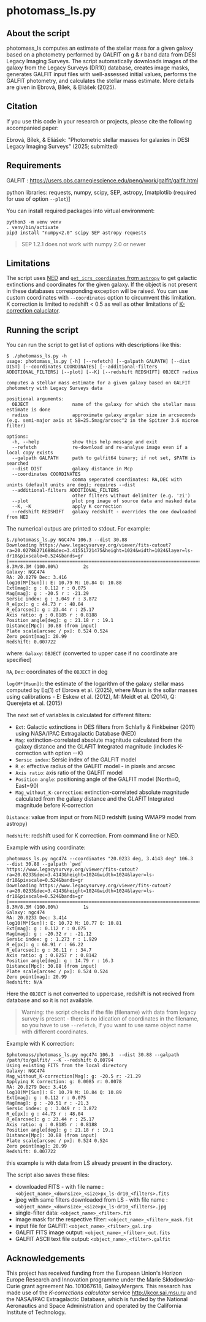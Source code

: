 # photomass_ls.py


## About the script

photomass_ls computes an estimate of the stellar mass for a given galaxy based on a photometry performed by GALFIT on g & r band data from DESI Legacy Imaging Surveys. The script automatically downloads images of the galaxy from the Legacy Surveys (DR10) database, creates image masks, generates GALFIT
input files with well-assessed initial values, performs the GALFIT photometry, and calculates the stellar mass estimate. More details are given in Ebrová, Bílek, & Eliášek (2025).


## Citation

If you use this code in your research or projects, please cite the following accompanied paper:

Ebrová, Bílek, & Eliášek: "Photometric stellar masses for galaxies in DESI Legacy Imaging
Surveys" (2025; submitted)


## Requirements

GALFIT : https://users.obs.carnegiescience.edu/peng/work/galfit/galfit.html

python libraries:
requests, numpy, scipy, SEP, astropy, [matplotlib (required for use of option `--plot`)]


You can install required packages into virtual environment:
```
python3 -m venv venv
. venv/bin/activate
pip3 install "numpy<2.0" scipy SEP astropy requests
```

> SEP 1.2.1 does not work with numpy 2.0 or newer


## Limitations
The script uses [NED](ned.ipac.caltech.edu) and [`get_icrs_coordinates` from `astropy`](cds.unistra.fr) to get galactic extinctions and coordinates for the given galaxy.
If the object is not present in these databases corresponding exception will be raised.
You can use custom coordinates with `--coordinates` option to circumvent this limitation.
K correction is limited to redshift < 0.5 as well as other limitations of [K-correction caluclator](http://kcor.sai.msu.ru).


## Running the script
You can run the script to get list of options with descriptions like this:
```
$ ./photomass_ls.py -h
usage: photomass_ls.py [-h] [--refetch] [--galpath GALPATH] [--dist DIST] [--coordinates COORDINATES] [--additional-filters ADDITIONAL_FILTERS] [--plot] [--K] [--redshift REDSHIFT] OBJECT radius

computes a stellar mass estimate for a given galaxy based on GALFIT photometry with Legacy Surveys data

positional arguments:
  OBJECT                name of the galaxy for which the stellar mass estimate is done
  radius                approximate galaxy angular size in arcseconds (e.g. semi-major axis at SB=25.5mag/arcsec^2 in the Spitzer 3.6 micron filter)

options:
  -h, --help            show this help message and exit
  --refetch             re-download and re-analyse image even if a local copy exists
  --galpath GALPATH     path to galfit64 binary; if not set, $PATH is searched
  --dist DIST           galaxy distance in Mcp
  --coordinates COORDINATES
                        comma seperated coordinates: RA,DEC with unints (default units are deg); requires --dist
  --additional-filters ADDITIONAL_FILTERS
                        other filters without delimiter (e.g. 'zi')
  --plot                plot png image of source data and masked data
  --K, -K               apply K correction
  --redshift REDSHIFT   galaxy redshift - overrides the one dowloaded from NED
```

The numerical outpus are printed to stdout. For example:
```
$./photomass_ls.py NGC474 106.3 --dist 30.88
Downloading https://www.legacysurvey.org/viewer/fits-cutout?ra=20.02786271688&dec=3.41551721475&height=1024&width=1024&layer=ls-dr10&pixscale=0.524&bands=gr
|===========================================================================================================================| 8.3M/8.3M (100.00%)         2s
Galaxy: NGC474
RA: 20.0279 Dec: 3.416
log10(M*[Sun]): E: 10.79 M: 10.84 Q: 10.88
Ext[mag]: g : 0.112 r : 0.075
Mag[mag]: g : -20.5 r : -21.29
Sersic index: g : 3.049 r : 3.872
R_e[px]: g : 44.73 r : 48.04
R_e[arcsec]: g : 23.44 r : 25.17
Axis ratio: g : 0.8185 r : 0.8188
Position angle[deg]: g : 21.18 r : 19.1
Distance[Mpc]: 30.88 (from input)
Plate scale[arcsec / px]: 0.524 0.524
Zero point[mag]: 20.99
Redshift: 0.007722
```
where:
`Galaxy`: `OBJECT` (converted to upper case if no coordinate are specified)

`RA`, `Dec`: coordinates of the `OBJECT` in deg

`log(M*[Msun])`: the estimate of the logarithm of the galaxy stellar mass computed by Eq(1) of Ebrova et al. (2025), where Msun is the sollar masses using calibrations - E: Eskew et al. (2012), M: Meidt et al. (2014), Q: Querejeta et al. (2015)

The next set of variables is calculated for different filters:
 - `Ext`: Galactic extinctions in DES filters from Schlafly & Finkbeiner (2011) using NASA/IPAC Extragalactic Database (NED)
 - `Mag`: extinction-correlated absolute magnitude calculated from the galaxy distance and the GLAFIT Integrated magnitude (includes K-correction with option --K)
 - `Sersic index`: Sersic index of the GALFIT model
 - `R_e`: effective radius of the GALFIT model - in pixels and arcsec
 - `Axis ratio`: axis ratio of the GALFIT model
 - `Position angle`: positioning angle of the GALFIT model (North=0, East=90)
 - `Mag_without_K-correction`: extinction-correlated absolute magnitude calculated from the galaxy distance and the GLAFIT Integrated magnitude before K-correction

`Distance`: value from input or from NED redshift (using WMAP9 model from astropy)

`Redshift`: redshift used for K correction. From command line or NED.


Example with using coordinate:
```
photomass_ls.py ngc474 --coordinates "20.0233 deg, 3.4143 deg" 106.3  --dist 30.88 --galpath `pwd`
https://www.legacysurvey.org/viewer/fits-cutout?ra=20.0233&dec=3.4143&height=1024&width=1024&layer=ls-dr10&pixscale=0.524&bands=gr
Downloading https://www.legacysurvey.org/viewer/fits-cutout?ra=20.0233&dec=3.4143&height=1024&width=1024&layer=ls-dr10&pixscale=0.524&bands=gr
|===============================================================================================================================================================================================================================================================| 8.3M/8.3M (100.00%)         1s
Galaxy: ngc474
RA: 20.0233 Dec: 3.414
log10(M*[Sun]): E: 10.72 M: 10.77 Q: 10.81
Ext[mag]: g : 0.112 r : 0.075
Mag[mag]: g : -20.32 r : -21.12
Sersic index: g : 1.273 r : 1.929
R_e[px]: g : 68.91 r : 66.22
R_e[arcsec]: g : 36.11 r : 34.7
Axis ratio: g : 0.8257 r : 0.8142
Position angle[deg]: g : 14.79 r : 16.3
Distance[Mpc]: 30.88 (from input)
Plate scale[arcsec / px]: 0.524 0.524
Zero point[mag]: 20.99
Redshift: N/A
```
Here the `OBJECT` is not converted to uppercase, redshift is not recived from database and so it is not available. 
> Warning: the script checks if the file (filename) with data from legacy survey is present - there is no idication of coordinates in the filename, so you have to use `--refetch`, if you want to use same object name with different coordinates.

Example with K correction:
```
$photomass/photomass_ls.py ngc474 106.3  --dist 30.88 --galpath /path/to/galfit/ --K --redshift 0.00794
Using existing FITS from the local directory
Galaxy: NGC474
Mag_without_K-correction[Mag]: g: -20.5 r: -21.29
Applying K correction: g: 0.0085 r: 0.0078
RA: 20.0279 Dec: 3.416
log10(M*[Sun]): E: 10.79 M: 10.84 Q: 10.89
Ext[mag]: g : 0.112 r : 0.075
Mag[mag]: g : -20.51 r : -21.3
Sersic index: g : 3.049 r : 3.872
R_e[px]: g : 44.73 r : 48.04
R_e[arcsec]: g : 23.44 r : 25.17
Axis ratio: g : 0.8185 r : 0.8188
Position angle[deg]: g : 21.18 r : 19.1
Distance[Mpc]: 30.88 (from input)
Plate scale[arcsec / px]: 0.524 0.524
Zero point[mag]: 20.99
Redshift: 0.007722
```
this example is with data from LS already present in the diractory.

The script also saves these files:
 - downloaded FITS - with file name : `<object_name>_<downsize>_<size>px_ls-dr10_<filters>.fits`
 - jpeg with same filters downloaded from LS - with file name : `<object_name>_<downsize>_<size>px_ls-dr10_<filters>.jpg`
 - single-filter data: `<object_name>_<filter>.fit`
 - image mask for the respective filter: `<object_name>_<filter>_mask.fit`
 - input file for GALFIT: `<object_name>_<filter>_gal.inp`
 - GALFIT FITS image output: `<object_name>_<filter>_out.fits`
 - GALFIT ASCII text file output: `<object_name>_<filter>.galfit`

## Acknowledgements

This project has received funding from the European Union's Horizon Europe Research and Innovation programme under the Marie Skłodowska-Curie grant agreement No. 101067618, GalaxyMergers.
This research has made use of the *K-corrections calculator* service
http://kcor.sai.msu.ru and the NASA/IPAC Extragalactic Database, which is funded by the National Aeronautics and Space Administration and operated by the California Institute of Technology.
